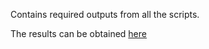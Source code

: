 Contains required outputs from all the scripts.

The results can be obtained [here](https://drive.google.com/drive/folders/1RcoO2AT1coM3mPqQqF-4aNUzNE0LKNR7?usp=sharing)
